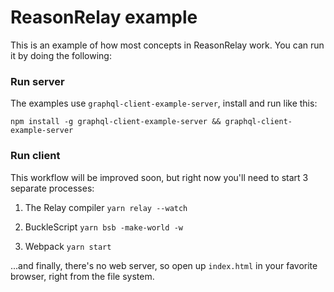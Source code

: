 # ReasonRelay example

This is an example of how most concepts in ReasonRelay work. You can run it by doing the following:

### Run server

The examples use `graphql-client-example-server`, install and run like this:

```
npm install -g graphql-client-example-server && graphql-client-example-server
```

### Run client

This workflow will be improved soon, but right now you'll need to start 3 separate processes:

1. The Relay compiler
   `yarn relay --watch`

2. BuckleScript
   `yarn bsb -make-world -w`

3. Webpack
   `yarn start`

...and finally, there's no web server, so open up `index.html` in your favorite browser, right from the file system.
